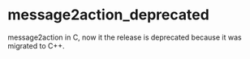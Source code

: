 # message2action_deprecated
message2action in C, now it the release is deprecated because it was migrated to C++.
